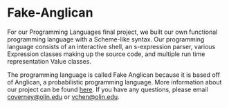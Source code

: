 # Fake-Anglican
 For our Programming Languages final project, we built our own functional
 programming language with a Scheme-like syntax. Our programming language
 consists of an interactive shell, an s-expression parser, various Expression
 classes making up the source code, and multiple run time representation Value classes.

 The programming language is called Fake Anglican because it is based off of Anglican,
 a probabilistic programming language. More information about our project can be found [here](Probabilistic_Programming_Slides.pdf). If you have any questions, please
 email coverney@olin.edu or vchen@olin.edu.    
